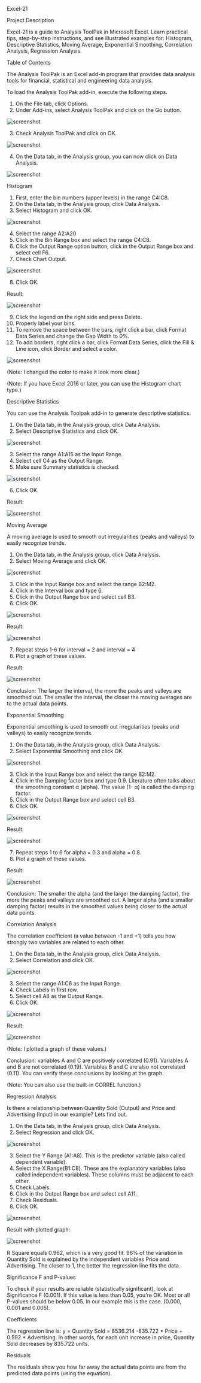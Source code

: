 Excel-21

Project Description

Excel-21 is a guide to Analysis ToolPak in Microsoft Excel. Learn practical tips, step-by-step instructions, and see illustrated examples for: Histogram, Descriptive Statistics, Moving Average, Exponential Smoothing, Correlation Analysis, Regression Analysis.

Table of Contents

The Analysis ToolPak is an Excel add-in program that provides data analysis tools for financial, statistical and engineering data analysis.

To load the Analysis ToolPak add-in, execute the following steps.

1. On the File tab, click Options.
2. Under Add-ins, select Analysis ToolPak and click on the Go button.

![screenshot](Screenshots/Analysis1.png)

3. Check Analysis ToolPak and click on OK.

![screenshot](Screenshots/Analysis2.png)

4. On the Data tab, in the Analysis group, you can now click on Data Analysis.

![screenshot](Screenshots/Analysis3.png)

Histogram

1. First, enter the bin numbers (upper levels) in the range C4:C8.
2. On the Data tab, in the Analysis group, click Data Analysis.
3. Select Histogram and click OK.

![screenshot](Screenshots/Histogram1.png)

4. Select the range A2:A20
5. Click in the Bin Range box and select the range C4:C8.
6. Click the Output Range option button, click in the Output Range box and select cell F6.
7. Check Chart Output.

![screenshot](Screenshots/Histogram2.png)

8. Click OK.

Result:

![screenshot](Screenshots/Histogram3.png)

9. Click the legend on the right side and press Delete.
10. Properly label your bins.
11. To remove the space between the bars, right click a bar, click Format Data Series and change the Gap Width to 0%.
12. To add borders, right click a bar, click Format Data Series, click the Fill & Line icon, click Border and select a color.

![screenshot](Screenshots/Histogram4.png)

(Note: I changed the color to make it look more clear.)

(Note: If you have Excel 2016 or later, you can use the Histogram chart type.)

Descriptive Statistics

You can use the Analysis Toolpak add-in to generate descriptive statistics.

1. On the Data tab, in the Analysis group, click Data Analysis.
2. Select Descriptive Statistics and click OK.

![screenshot](Screenshots/Desc1.png)

3. Select the range A1:A15 as the Input Range.
4. Select cell C4 as the Output Range.
5. Make sure Summary statistics is checked.

![screenshot](Screenshots/Desc2.png)

6. Click OK.

Result:

![screenshot](Screenshots/Desc3.png)

Moving Average

A moving average is used to smooth out irregularities (peaks and valleys) to easily recognize trends.

1. On the Data tab, in the Analysis group, click Data Analysis.
2. Select Moving Average and click OK.

![screenshot](Screenshots/Moving1.png)

3. Click in the Input Range box and select the range B2:M2.
4. Click in the Interval box and type 6.
5. Click in the Output Range box and select cell B3.
6. Click OK.

![screenshot](Screenshots/Moving2.png)

Result:

![screenshot](Screenshots/Moving3.png)

7. Repeat steps 1-6 for interval = 2 and interval = 4
8. Plot a graph of these values.

Result:

![screenshot](Screenshots/Moving4.png)

Conclusion: The larger the interval, the more the peaks and valleys are smoothed out. The smaller the interval, the closer the moving averages are to the actual data points.

Exponential Smoothing

Exponential smoothing is used to smooth out irregularities (peaks and valleys) to easily recognize trends.

1. On the Data tab, in the Analysis group, click Data Analysis.
2. Select Exponential Smoothing and click OK.

![screenshot](Screenshots/Exp1.png)

3. Click in the Input Range box and select the range B2:M2.
4. Click in the Damping factor box and type 0.9. Literature often talks about the smoothing constant α (alpha). The value (1- α) is called the damping factor.
5. Click in the Output Range box and select cell B3.
6. Click OK.

![screenshot](Screenshots/Exp2.png)

Result:

![screenshot](Screenshots/Exp3.png)

7. Repeat steps 1 to 6 for alpha = 0.3 and alpha = 0.8.
8. Plot a graph of these values.

Result:

![screenshot](Screenshots/Exp4.png)

Conclusion: The smaller the alpha (and the larger the damping factor), the more the peaks and valleys are smoothed out. A larger alpha (and a smaller damping factor) results in the smoothed values being closer to the actual data points.

Correlation Analysis

The correlation coefficient (a value between -1 and +1) tells you how strongly two variables are related to each other.

1. On the Data tab, in the Analysis group, click Data Analysis.
2. Select Correlation and click OK.

![screenshot](Screenshots/Correlation1.png)

3. Select the range A1:C6 as the Input Range.
4. Check Labels in first row.
5. Select cell A8 as the Output Range.
6. Click OK.

![screenshot](Screenshots/Correlation2.png)

Result: 

![screenshot](Screenshots/Correlation3.png)

(Note: I plotted a graph of these values.)

Conclusion: variables A and C are positively correlated (0.91). Variables A and B are not correlated (0.19). Variables B and C are also not correlated (0.11). You can verify these conclusions by looking at the graph.

(Note: You can also use the built-in CORREL function.)

Regression Analysis

Is there a relationship between Quantity Sold (Output) and Price and Advertising (Input) in our example? Lets find out.

1. On the Data tab, in the Analysis group, click Data Analysis.
2. Select Regression and click OK.

![screenshot](Screenshots/Regression1.png)

3. Select the Y Range (A1:A8). This is the predictor variable (also called dependent variable).
4. Select the X Range(B1:C8). These are the explanatory variables (also called independent variables). These columns must be adjacent to each other.
5. Check Labels.
6. Click in the Output Range box and select cell A11.
7. Check Residuals.
8. Click OK.

![screenshot](Screenshots/Regression2.png)

Result with plotted graph:

![screenshot](Screenshots/Regression3.png)

R Square equals 0.962, which is a very good fit. 96% of the variation in Quantity Sold is explained by the independent variables Price and Advertising. The closer to 1, the better the regression line fits the data.

Significance F and P-values

To check if your results are reliable (statistically significant), look at Significance F (0.001). If this value is less than 0.05, you're OK.
Most or all P-values should be below 0.05. In our example this is the case. (0.000, 0.001 and 0.005).

Coefficients

The regression line is: y = Quantity Sold = 8536.214 -835.722 * Price + 0.592 * Advertising. In other words, for each unit increase in price, Quantity Sold decreases by 835.722 units.

Residuals

The residuals show you how far away the actual data points are from the predicted data points (using the equation).

   
